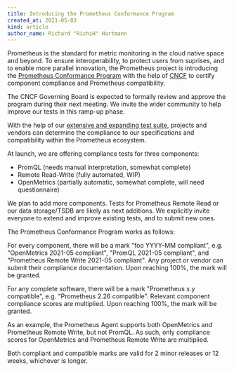 ```yaml
---
title: Introducing the Prometheus Conformance Program
created_at: 2021-05-03
kind: article
author_name: Richard "RichiH" Hartmann
---
```


Prometheus is the standard for metric monitoring in the cloud native space and beyond. To ensure interoperability, to protect users from suprises, and to enable more parallel innovation, the Prometheus project is introducing the [Prometheus Conformance Program](https://github.com/cncf/prometheus-conformance) with the help of [CNCF](https://www.cncf.io/) to certify component compliance and Prometheus compatibility.

The CNCF Governing Board is expected to formally review and approve the program during their next meeting. We invite the wider community to help improve our tests in this ramp-up phase.

With the help of our [extensive and expanding test suite](https://github.com/prometheus/compliance), projects and vendors can determine the compliance to our specifications and compatibility within the Prometheus ecosystem.

At launch, we are offering compliance tests for three components:
* PromQL (needs manual interpretation, somewhat complete)
* Remote Read-Write (fully automated, WIP)
* OpenMetrics (partially automatic, somewhat complete, will need questionnaire)

We plan to add more components. Tests for Prometheus Remote Read or our data storage/TSDB are likely as next additions. We explicitly invite everyone to extend and improve existing tests, and to submit new ones.

The Prometheus Conformance Program works as follows:

For every component, there will be a mark "foo YYYY-MM compliant", e.g. "OpenMetrics 2021-05 compliant", "PromQL 2021-05 compliant", and "Prometheus Remote Write 2021-05 compliant". Any project or vendor can submit their compliance documentation. Upon reaching 100%, the mark will be granted.

For any complete software, there will be a mark "Prometheus x.y compatible", e.g. "Prometheus 2.26 compatible". Relevant component compliance scores are multiplied. Upon reaching 100%, the mark will be granted.

As an example, the Prometheus Agent supports both OpenMetrics and Prometheus Remote Write, but not PromQL. As such, only compliance scores for OpenMetrics and Prometheus Remote Write are multiplied.

Both compliant and compatible marks are valid for 2 minor releases or 12 weeks, whichever is longer.

